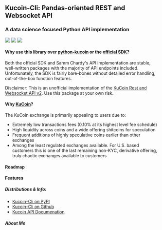 ## Kucoin-Cli: Pandas-oriented REST and Websocket API
### A data science focused Python API implementation 

<img src="https://img.shields.io/pypi/v/kucoin-cli"> <img src="https://img.shields.io/pypi/l/kucoin-cli"> <img src="https://img.shields.io/badge/Maintained-YES-green">

#### Why use this library over [python-kucoin](https://github.com/sammchardy/python-kucoin) or the [official SDK](https://github.com/Kucoin/kucoin-python-sdk)?
Both the official SDK and Samm Chardy's API implementation are stable, well-written packages with the majority of API endpoints included. Unfortunately, the SDK is fairly bare-bones without detailed error handling, out-of-the-box function features. 

Disclaimer: This is an unofficial implementation of the [KuCoin Rest and Websocket API v2](https://docs.kucoin.com/#general). Use this package at your own risk.

#### Why [KuCoin](https://www.kucoin.com/)? 
The KuCoin exchange is primarily appealing to users due to:
- Extremely low transactions fees (0.10% at its highest level fee schedule)
- High liquidity across coins and a wide offering shitcoins for speculation
- Frequent additions of highly speculative coins earlier than other exchanges
- Among the least regulated exchanges available. For U.S. based customers this is one of the last remaining non-KYC, derivative offering, truly chaotic exchanges available to customers


#### Roadmap


#### Features


##### Distributions & Info:
- [Kucoin-Cli on PyPI](https://pypi.org/project/kucoin-cli/)
- [Kucoin-Cli on Github](https://github.com/jaythequant/kucoin-cli)
- [Kucoin API Documenation](https://docs.kucoin.com/#general)

##### About Me







